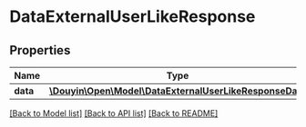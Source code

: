 # DataExternalUserLikeResponse

## Properties
Name | Type | Description | Notes
------------ | ------------- | ------------- | -------------
**data** | [**\Douyin\Open\Model\DataExternalUserLikeResponseData**](DataExternalUserLikeResponseData.md) |  | [optional] 

[[Back to Model list]](../../README.md#documentation-for-models) [[Back to API list]](../../README.md#documentation-for-api-endpoints) [[Back to README]](../../README.md)

